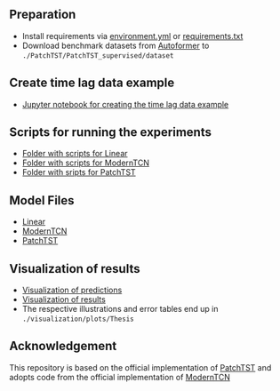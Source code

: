 ## Preparation
- Install requirements via [environment.yml](environment.yml) or [requirements.txt](requirements.txt)
- Download benchmark datasets from [Autoformer](https://drive.google.com/drive/folders/1ZOYpTUa82_jCcxIdTmyr0LXQfvaM9vIy) to ```./PatchTST/PatchTST_supervised/dataset```




## Create time lag data example
- [Jupyter notebook for creating the time lag data example](thesis_create_data/shower.ipynb)

## Scripts for running the experiments
- [Folder with scripts for Linear](PatchTST/PatchTST_supervised/scripts/Linear_SK)
- [Folder with scripts for ModernTCN](PatchTST/PatchTST_supervised/scripts/ModernTCN_SK)
- [Folder with sripts for PatchTST](PatchTST/PatchTST_supervised/scripts/PatchTST_SK)

## Model Files
- [Linear](PatchTST/PatchTST_supervised/models/_Linear_final.py)
- [ModernTCN](PatchTST/PatchTST_supervised/models/_ModernTCN.py)
- [PatchTST](PatchTST/PatchTST_supervised/models/PatchTST.py)

## Visualization of results
- [Visualization of predictions](visualization/visualize_predictions_final.ipynb)
- [Visualization of results](visualization/visualize_results_final.ipynb)
- The respective illustrations and error tables end up in ```./visualization/plots/Thesis```

## Acknowledgement

This repository is based on the official implementation of [PatchTST](https://github.com/yuqinie98/PatchTST) and adopts code from the official implementation of [ModernTCN](https://github.com/luodhhh/ModernTCN)


